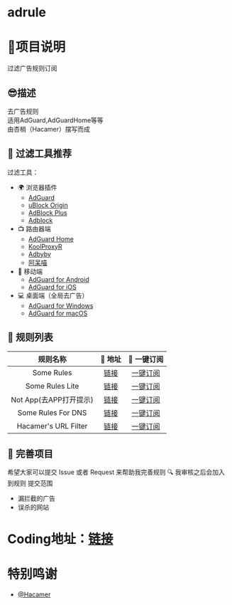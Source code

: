 # adrule
# 🎤项目说明
过滤广告规则订阅
## 😎描述
去广告规则<br/>
适用AdGuard,AdGuardHome等等<br/>
由杏梢（Hacamer）摆写而成<br/>
## 🔖 过滤工具推荐

过滤工具：
* 🌍 浏览器插件
  * [AdGuard](https://adguard.com)
  * [uBlock Origin](https://github.com/gorhill/uBlock)
  * [AdBlock Plus](https://adblockplus.org)
  * [Adblock](https://getadblock.com)
* 📺 路由器端
  * [AdGuard Home](https://adguard.com/zh_cn/adguard-home/overview.html)
  * [KoolProxyR](https://github.com/user1121114685/koolproxyR)
  * [Adbyby](http://www.adbyby.com/)
  * [阿呆喵](http://www.admflt.com)
* 📱 移动端
  * [AdGuard for Android](https://adguard.com/zh_cn/adguard-android/overview.html)
  * [AdGuard for iOS](https://adguard.com/zh_cn/adguard-ios/overview.html)
* 💻 桌面端（全局去广告）
  * [AdGuard for Windows](https://adguard.com/zh_cn/adguard-windows/overview.html)
  * [AdGuard for macOS](https://adguard.com/zh_cn/adguard-mac/overview.html)

## 📃 规则列表
|   规则名称   | 🚀 地址  |🚀 一键订阅  |
|  :----:  | :----:  | :----:  |
| Some Rules | [链接](https://hacamer.coding.net/p/adgurd/d/adrules/git/raw/main/rules-admin.txt) | [一键订阅](https://subscribe.adblockplus.org/?location=https://hacamer.coding.net/p/adgurd/d/adrules/git/raw/main/rules-admin.txt) |
| Some Rules Lite | [链接](https://hacamer.coding.net/p/adgurd/d/adrules/git/raw/main/some-rules(for-Mobile).txt) |[一键订阅](https://subscribe.adblockplus.org/?location=https://hacamer.coding.net/p/adgurd/d/adrules/git/raw/main/some-rules(for-Mobile).txt)|
| Not App(去APP打开提示) | [链接](https://hacamer.coding.net/p/adgurd/d/adrules/git/raw/main/not-app.txt)|[一键订阅](https://subscribe.adblockplus.org/?location=https://hacamer.coding.net/p/adgurd/d/adrules/git/raw/main/not-app.txt)|
| Some Rules For DNS|[链接](https://hacamer.coding.net/p/adgurd/d/adrules/git/raw/main/some-rules-dns.txt)|[一键订阅](https://subscribe.adblockplus.org/?location=https://hacamer.coding.net/p/adgurd/d/adrules/git/raw/main/some-rules-dns.txt)|
| Hacamer's URL Filter |[链接](https://hacamer.coding.net/p/adgurd/d/adrules/git/raw/main/url-filter.txt)|[一键订阅](https://subscribe.adblockplus.org/?location=https://hacamer.coding.net/p/adgurd/d/adrules/git/raw/main/url-filter.txt)|

## 🚛 完善项目

希望大家可以提交 Issue 或者 Request 来帮助我完善规则 🔍 我审核之后会加入到规则
  提交范围
- 漏拦截的广告
- 误杀的网站

# Coding地址：[链接](https://hacamer.coding.net/public/adgurd/adrules/git/files)
# 特别鸣谢
- [@Hacamer](https://github.com/hacamer)
